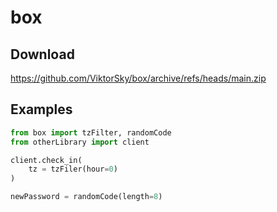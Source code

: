 # box
## Download
https://github.com/ViktorSky/box/archive/refs/heads/main.zip
## Examples
```python
from box import tzFilter, randomCode
from otherLibrary import client

client.check_in(
    tz = tzFiler(hour=0)
)

newPassword = randomCode(length=8)
```
